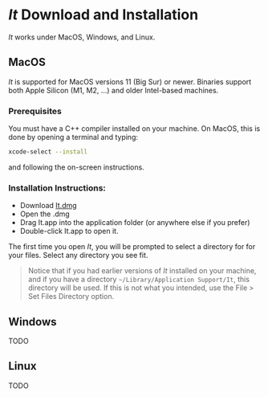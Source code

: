 # *It* Download and Installation

*It* works under MacOS, Windows, and Linux.

## MacOS
*It* is supported for MacOS versions 11 (Big Sur) or newer. 
Binaries support both Apple Silicon (M1, M2, ...) and older Intel-based machines.

### Prerequisites
You must have a C++ compiler installed on your machine. On MacOS, this is 
done by opening a terminal and typing:
```sh
xcode-select --install
```
and following the on-screen instructions.

### Installation Instructions:
- Download [It.dmg](doc/It.dmg)
- Open the .dmg
- Drag It.app into the application folder (or anywhere else if you prefer)
- Double-click It.app to open it.

The first time you open *It*, you will be prompted to select a directory for
for your files. Select any directory you see fit. 

> Notice that if you had earlier versions
> of *It* installed on your machine, and if you have a directory `~/Library/Application Support/It`, this directory will be used.
> If this is not what you intended, use the File > Set Files Directory option.

## Windows
TODO

## Linux
TODO
